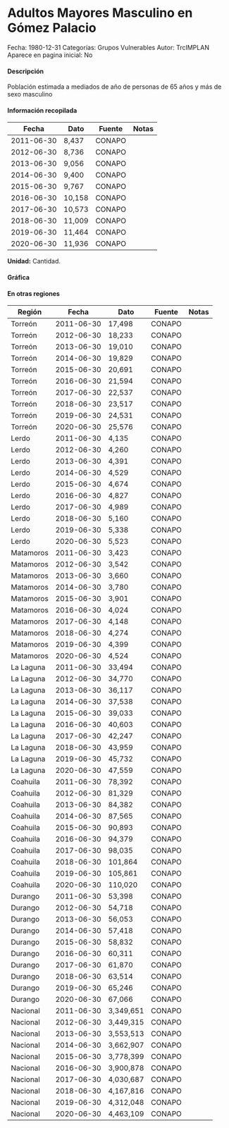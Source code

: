 Adultos Mayores Masculino en Gómez Palacio
=====

Fecha: 1980-12-31
Categorías: Grupos Vulnerables
Autor: TrcIMPLAN
Aparece en pagina inicial: No

#### Descripción

Población estimada a mediados de año de personas de 65 años y más de sexo masculino

#### Información recopilada

<table class="table table-hover table-bordered matriz">
<thead>
<tr>
<th>Fecha</th>
<th>Dato</th>
<th>Fuente</th>
<th>Notas</th>
</tr>
</thead>
<tbody>
<tr>
<td>2011-06-30</td>
<td class="derecha">8,437</td>
<td>CONAPO</td>
<td></td>
</tr>
<tr>
<td>2012-06-30</td>
<td class="derecha">8,736</td>
<td>CONAPO</td>
<td></td>
</tr>
<tr>
<td>2013-06-30</td>
<td class="derecha">9,056</td>
<td>CONAPO</td>
<td></td>
</tr>
<tr>
<td>2014-06-30</td>
<td class="derecha">9,400</td>
<td>CONAPO</td>
<td></td>
</tr>
<tr>
<td>2015-06-30</td>
<td class="derecha">9,767</td>
<td>CONAPO</td>
<td></td>
</tr>
<tr>
<td>2016-06-30</td>
<td class="derecha">10,158</td>
<td>CONAPO</td>
<td></td>
</tr>
<tr>
<td>2017-06-30</td>
<td class="derecha">10,573</td>
<td>CONAPO</td>
<td></td>
</tr>
<tr>
<td>2018-06-30</td>
<td class="derecha">11,009</td>
<td>CONAPO</td>
<td></td>
</tr>
<tr>
<td>2019-06-30</td>
<td class="derecha">11,464</td>
<td>CONAPO</td>
<td></td>
</tr>
<tr>
<td>2020-06-30</td>
<td class="derecha">11,936</td>
<td>CONAPO</td>
<td></td>
</tr>
</tbody>
</table>

<b>Unidad:</b> Cantidad.



#### Gráfica

<div id="Morrishjqazsjz" class="grafica"></div>
<script>
new Morris.Line({
element: 'Morrishjqazsjz',
data: [{ fecha: '2011-06-30', dato: 8437 },{ fecha: '2012-06-30', dato: 8736 },{ fecha: '2013-06-30', dato: 9056 },{ fecha: '2014-06-30', dato: 9400 },{ fecha: '2015-06-30', dato: 9767 },{ fecha: '2016-06-30', dato: 10158 },{ fecha: '2017-06-30', dato: 10573 },{ fecha: '2018-06-30', dato: 11009 },{ fecha: '2019-06-30', dato: 11464 },{ fecha: '2020-06-30', dato: 11936 }],
xkey: 'fecha',
ykeys: ['dato'],
labels: ['Dato'],
lineColors: ['#FF5B02'],
xLabelFormat: function(d) { return d.getDate()+'/'+(d.getMonth()+1)+'/'+d.getFullYear(); },
dateFormat: function(ts) { var d = new Date(ts); return d.getDate() + '/' + (d.getMonth() + 1) + '/' + d.getFullYear(); }
});
</script>

#### En otras regiones

<table class="table table-hover table-bordered matriz">
<thead>
<tr>
<th>Región</th>
<th>Fecha</th>
<th>Dato</th>
<th>Fuente</th>
<th>Notas</th>
</tr>
</thead>
<tbody>
<tr>
<td>Torreón</td>
<td>2011-06-30</td>
<td class="derecha">17,498</td>
<td>CONAPO</td>
<td></td>
</tr>
<tr>
<td>Torreón</td>
<td>2012-06-30</td>
<td class="derecha">18,233</td>
<td>CONAPO</td>
<td></td>
</tr>
<tr>
<td>Torreón</td>
<td>2013-06-30</td>
<td class="derecha">19,010</td>
<td>CONAPO</td>
<td></td>
</tr>
<tr>
<td>Torreón</td>
<td>2014-06-30</td>
<td class="derecha">19,829</td>
<td>CONAPO</td>
<td></td>
</tr>
<tr>
<td>Torreón</td>
<td>2015-06-30</td>
<td class="derecha">20,691</td>
<td>CONAPO</td>
<td></td>
</tr>
<tr>
<td>Torreón</td>
<td>2016-06-30</td>
<td class="derecha">21,594</td>
<td>CONAPO</td>
<td></td>
</tr>
<tr>
<td>Torreón</td>
<td>2017-06-30</td>
<td class="derecha">22,537</td>
<td>CONAPO</td>
<td></td>
</tr>
<tr>
<td>Torreón</td>
<td>2018-06-30</td>
<td class="derecha">23,517</td>
<td>CONAPO</td>
<td></td>
</tr>
<tr>
<td>Torreón</td>
<td>2019-06-30</td>
<td class="derecha">24,531</td>
<td>CONAPO</td>
<td></td>
</tr>
<tr>
<td>Torreón</td>
<td>2020-06-30</td>
<td class="derecha">25,576</td>
<td>CONAPO</td>
<td></td>
</tr>
<tr>
<td>Lerdo</td>
<td>2011-06-30</td>
<td class="derecha">4,135</td>
<td>CONAPO</td>
<td></td>
</tr>
<tr>
<td>Lerdo</td>
<td>2012-06-30</td>
<td class="derecha">4,260</td>
<td>CONAPO</td>
<td></td>
</tr>
<tr>
<td>Lerdo</td>
<td>2013-06-30</td>
<td class="derecha">4,391</td>
<td>CONAPO</td>
<td></td>
</tr>
<tr>
<td>Lerdo</td>
<td>2014-06-30</td>
<td class="derecha">4,529</td>
<td>CONAPO</td>
<td></td>
</tr>
<tr>
<td>Lerdo</td>
<td>2015-06-30</td>
<td class="derecha">4,674</td>
<td>CONAPO</td>
<td></td>
</tr>
<tr>
<td>Lerdo</td>
<td>2016-06-30</td>
<td class="derecha">4,827</td>
<td>CONAPO</td>
<td></td>
</tr>
<tr>
<td>Lerdo</td>
<td>2017-06-30</td>
<td class="derecha">4,989</td>
<td>CONAPO</td>
<td></td>
</tr>
<tr>
<td>Lerdo</td>
<td>2018-06-30</td>
<td class="derecha">5,160</td>
<td>CONAPO</td>
<td></td>
</tr>
<tr>
<td>Lerdo</td>
<td>2019-06-30</td>
<td class="derecha">5,338</td>
<td>CONAPO</td>
<td></td>
</tr>
<tr>
<td>Lerdo</td>
<td>2020-06-30</td>
<td class="derecha">5,523</td>
<td>CONAPO</td>
<td></td>
</tr>
<tr>
<td>Matamoros</td>
<td>2011-06-30</td>
<td class="derecha">3,423</td>
<td>CONAPO</td>
<td></td>
</tr>
<tr>
<td>Matamoros</td>
<td>2012-06-30</td>
<td class="derecha">3,542</td>
<td>CONAPO</td>
<td></td>
</tr>
<tr>
<td>Matamoros</td>
<td>2013-06-30</td>
<td class="derecha">3,660</td>
<td>CONAPO</td>
<td></td>
</tr>
<tr>
<td>Matamoros</td>
<td>2014-06-30</td>
<td class="derecha">3,780</td>
<td>CONAPO</td>
<td></td>
</tr>
<tr>
<td>Matamoros</td>
<td>2015-06-30</td>
<td class="derecha">3,901</td>
<td>CONAPO</td>
<td></td>
</tr>
<tr>
<td>Matamoros</td>
<td>2016-06-30</td>
<td class="derecha">4,024</td>
<td>CONAPO</td>
<td></td>
</tr>
<tr>
<td>Matamoros</td>
<td>2017-06-30</td>
<td class="derecha">4,148</td>
<td>CONAPO</td>
<td></td>
</tr>
<tr>
<td>Matamoros</td>
<td>2018-06-30</td>
<td class="derecha">4,274</td>
<td>CONAPO</td>
<td></td>
</tr>
<tr>
<td>Matamoros</td>
<td>2019-06-30</td>
<td class="derecha">4,399</td>
<td>CONAPO</td>
<td></td>
</tr>
<tr>
<td>Matamoros</td>
<td>2020-06-30</td>
<td class="derecha">4,524</td>
<td>CONAPO</td>
<td></td>
</tr>
<tr>
<td>La Laguna</td>
<td>2011-06-30</td>
<td class="derecha">33,494</td>
<td>CONAPO</td>
<td></td>
</tr>
<tr>
<td>La Laguna</td>
<td>2012-06-30</td>
<td class="derecha">34,770</td>
<td>CONAPO</td>
<td></td>
</tr>
<tr>
<td>La Laguna</td>
<td>2013-06-30</td>
<td class="derecha">36,117</td>
<td>CONAPO</td>
<td></td>
</tr>
<tr>
<td>La Laguna</td>
<td>2014-06-30</td>
<td class="derecha">37,538</td>
<td>CONAPO</td>
<td></td>
</tr>
<tr>
<td>La Laguna</td>
<td>2015-06-30</td>
<td class="derecha">39,033</td>
<td>CONAPO</td>
<td></td>
</tr>
<tr>
<td>La Laguna</td>
<td>2016-06-30</td>
<td class="derecha">40,603</td>
<td>CONAPO</td>
<td></td>
</tr>
<tr>
<td>La Laguna</td>
<td>2017-06-30</td>
<td class="derecha">42,247</td>
<td>CONAPO</td>
<td></td>
</tr>
<tr>
<td>La Laguna</td>
<td>2018-06-30</td>
<td class="derecha">43,959</td>
<td>CONAPO</td>
<td></td>
</tr>
<tr>
<td>La Laguna</td>
<td>2019-06-30</td>
<td class="derecha">45,732</td>
<td>CONAPO</td>
<td></td>
</tr>
<tr>
<td>La Laguna</td>
<td>2020-06-30</td>
<td class="derecha">47,559</td>
<td>CONAPO</td>
<td></td>
</tr>
<tr>
<td>Coahuila</td>
<td>2011-06-30</td>
<td class="derecha">78,392</td>
<td>CONAPO</td>
<td></td>
</tr>
<tr>
<td>Coahuila</td>
<td>2012-06-30</td>
<td class="derecha">81,329</td>
<td>CONAPO</td>
<td></td>
</tr>
<tr>
<td>Coahuila</td>
<td>2013-06-30</td>
<td class="derecha">84,382</td>
<td>CONAPO</td>
<td></td>
</tr>
<tr>
<td>Coahuila</td>
<td>2014-06-30</td>
<td class="derecha">87,565</td>
<td>CONAPO</td>
<td></td>
</tr>
<tr>
<td>Coahuila</td>
<td>2015-06-30</td>
<td class="derecha">90,893</td>
<td>CONAPO</td>
<td></td>
</tr>
<tr>
<td>Coahuila</td>
<td>2016-06-30</td>
<td class="derecha">94,379</td>
<td>CONAPO</td>
<td></td>
</tr>
<tr>
<td>Coahuila</td>
<td>2017-06-30</td>
<td class="derecha">98,035</td>
<td>CONAPO</td>
<td></td>
</tr>
<tr>
<td>Coahuila</td>
<td>2018-06-30</td>
<td class="derecha">101,864</td>
<td>CONAPO</td>
<td></td>
</tr>
<tr>
<td>Coahuila</td>
<td>2019-06-30</td>
<td class="derecha">105,861</td>
<td>CONAPO</td>
<td></td>
</tr>
<tr>
<td>Coahuila</td>
<td>2020-06-30</td>
<td class="derecha">110,020</td>
<td>CONAPO</td>
<td></td>
</tr>
<tr>
<td>Durango</td>
<td>2011-06-30</td>
<td class="derecha">53,398</td>
<td>CONAPO</td>
<td></td>
</tr>
<tr>
<td>Durango</td>
<td>2012-06-30</td>
<td class="derecha">54,718</td>
<td>CONAPO</td>
<td></td>
</tr>
<tr>
<td>Durango</td>
<td>2013-06-30</td>
<td class="derecha">56,053</td>
<td>CONAPO</td>
<td></td>
</tr>
<tr>
<td>Durango</td>
<td>2014-06-30</td>
<td class="derecha">57,418</td>
<td>CONAPO</td>
<td></td>
</tr>
<tr>
<td>Durango</td>
<td>2015-06-30</td>
<td class="derecha">58,832</td>
<td>CONAPO</td>
<td></td>
</tr>
<tr>
<td>Durango</td>
<td>2016-06-30</td>
<td class="derecha">60,311</td>
<td>CONAPO</td>
<td></td>
</tr>
<tr>
<td>Durango</td>
<td>2017-06-30</td>
<td class="derecha">61,870</td>
<td>CONAPO</td>
<td></td>
</tr>
<tr>
<td>Durango</td>
<td>2018-06-30</td>
<td class="derecha">63,514</td>
<td>CONAPO</td>
<td></td>
</tr>
<tr>
<td>Durango</td>
<td>2019-06-30</td>
<td class="derecha">65,246</td>
<td>CONAPO</td>
<td></td>
</tr>
<tr>
<td>Durango</td>
<td>2020-06-30</td>
<td class="derecha">67,066</td>
<td>CONAPO</td>
<td></td>
</tr>
<tr>
<td>Nacional</td>
<td>2011-06-30</td>
<td class="derecha">3,349,651</td>
<td>CONAPO</td>
<td></td>
</tr>
<tr>
<td>Nacional</td>
<td>2012-06-30</td>
<td class="derecha">3,449,315</td>
<td>CONAPO</td>
<td></td>
</tr>
<tr>
<td>Nacional</td>
<td>2013-06-30</td>
<td class="derecha">3,553,513</td>
<td>CONAPO</td>
<td></td>
</tr>
<tr>
<td>Nacional</td>
<td>2014-06-30</td>
<td class="derecha">3,662,907</td>
<td>CONAPO</td>
<td></td>
</tr>
<tr>
<td>Nacional</td>
<td>2015-06-30</td>
<td class="derecha">3,778,399</td>
<td>CONAPO</td>
<td></td>
</tr>
<tr>
<td>Nacional</td>
<td>2016-06-30</td>
<td class="derecha">3,900,878</td>
<td>CONAPO</td>
<td></td>
</tr>
<tr>
<td>Nacional</td>
<td>2017-06-30</td>
<td class="derecha">4,030,687</td>
<td>CONAPO</td>
<td></td>
</tr>
<tr>
<td>Nacional</td>
<td>2018-06-30</td>
<td class="derecha">4,167,816</td>
<td>CONAPO</td>
<td></td>
</tr>
<tr>
<td>Nacional</td>
<td>2019-06-30</td>
<td class="derecha">4,312,048</td>
<td>CONAPO</td>
<td></td>
</tr>
<tr>
<td>Nacional</td>
<td>2020-06-30</td>
<td class="derecha">4,463,109</td>
<td>CONAPO</td>
<td></td>
</tr>
</tbody>
</table>

